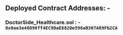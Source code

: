 ## Deployed Contract Addresses: - 

### DoctorSide_Healthcare.sol : - ```0x0ae3e46D98ff4EC9DaE682De596aB307A89Fb2CA```
